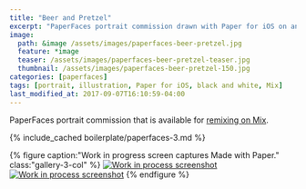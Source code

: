```yaml
---
title: "Beer and Pretzel"
excerpt: "PaperFaces portrait commission drawn with Paper for iOS on an iPad."
image: 
  path: &image /assets/images/paperfaces-beer-pretzel.jpg 
  feature: *image
  teaser: /assets/images/paperfaces-beer-pretzel-teaser.jpg
  thumbnail: /assets/images/paperfaces-beer-pretzel-150.jpg
categories: [paperfaces]
tags: [portrait, illustration, Paper for iOS, black and white, Mix]
last_modified_at: 2017-09-07T16:10:59-04:00
---
```


PaperFaces portrait commission that is available for [remixing on Mix](https://mix.fiftythree.com/11098-Michael-Rose/147204).

{% include_cached boilerplate/paperfaces-3.md %}

{% figure caption:"Work in progress screen captures Made with Paper." class:"gallery-3-col" %}
[![Work in process screenshot](/assets/images/paperfaces-beer-pretzel-process-1-600.jpg)](/assets/images/paperfaces-beer-pretzel-process-1-lg.jpg) [![Work in process screenshot](/assets/images/paperfaces-beer-pretzel-process-2-600.jpg)](/assets/images/paperfaces-beer-pretzel.jpg)
{% endfigure %}
